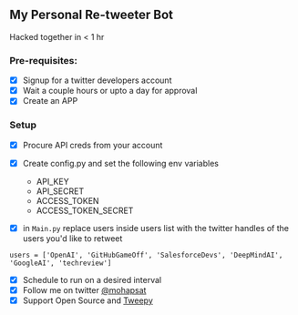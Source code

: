 ## My Personal Re-tweeter Bot

Hacked together in < 1 hr

### Pre-requisites:

- [x] Signup for a twitter developers account
- [x] Wait a couple hours or upto a day for approval
- [x] Create an APP

### Setup
- [x] Procure API creds from your account
-[x] Create config.py and set the following env variables
    - API_KEY
    - API_SECRET
    - ACCESS_TOKEN
    - ACCESS_TOKEN_SECRET
    
-[x] in `Main.py` replace users inside users list with the twitter handles of the users you'd like to retweet
```For example:
users = ['OpenAI', 'GitHubGameOff', 'SalesforceDevs', 'DeepMindAI', 'GoogleAI', 'techreview']
``` 

-[x] Schedule to run on a desired interval
-[x] Follow me on twitter [@mohapsat](https://twitter.com/mohapsat)
-[x] Support Open Source and [Tweepy](https://tweepy.readthedocs.io/en/3.7.0/index.html) 